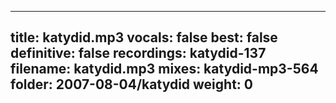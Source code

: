 
---
title: katydid.mp3
vocals: false
best: false
definitive: false
recordings: katydid-137
filename: katydid.mp3
mixes: katydid-mp3-564
folder: 2007-08-04/katydid
weight: 0
---
